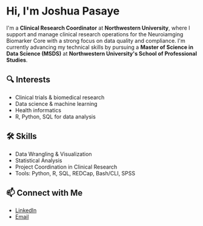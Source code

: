 # Hi, I'm Joshua Pasaye

I'm a **Clinical Research Coordinator** at **Northwestern University**, where I support and manage clinical research operations for the Neuroiamging Biomarker Core with a strong focus on data quality and compliance. I'm currently advancing my technical skills by pursuing a **Master of Science in Data Science (MSDS)** at **Northwestern University's School of Professional Studies**.

## 🔍 Interests
- Clinical trials & biomedical research
- Data science & machine learning
- Health informatics
- R, Python, SQL for data analysis

## 🛠️ Skills
- Data Wrangling & Visualization
- Statistical Analysis
- Project Coordination in Clinical Research
- Tools: Python, R, SQL, REDCap, Bash/CLI, SPSS

## 📫 Connect with Me
- [LinkedIn](www.linkedin.com/in/joshua-pasaye/)
- [Email](mailto:joshuapasaye@yahoo.com)
